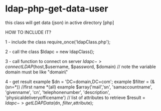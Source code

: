 # ldap-php-get-data-user
this class will get data (json) in active directory [php]

HOW TO INCLUDE IT?

1 - include the class 
require_once('ldapClass.php');

2 - call the class
$ldapc = new ldapClass();

3 - call function to connect on server
$ldapc->connectLDAP($host,$username, $password, $domain) // note the variable domain must be like "domain\\"

4 - get result
example $dn = 'DC=domain,DC=com';
example $filter = (&(sn=*)) //first name *(all)
example $array('mail','sn', 'samaccountname', 'givenname', 'cn', 'telephonenumber', 'description', 'physicaldeliveryofficename') // list of attributes to retrieve
$result = $ldapc->getLDAPData($dn, $filter,$attribute);
